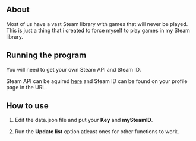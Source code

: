 ## About

Most of us have a vast Steam library with games that will never be played.
This is just a thing that i created to force myself to play games in my Steam library.

## Running the program

You will need to get your own Steam API and Steam ID.

Steam API can be aquired [here](https://steamcommunity.com/dev) and Steam ID can be found on your profile page in the URL.

## How to use

1) Edit the data.json file and put your **Key** and **mySteamID**.

2) Run the **Update list** option atleast ones for other functions to work.